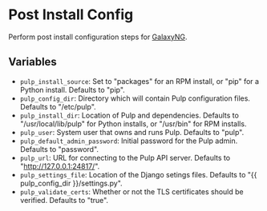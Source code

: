 Post Install Config
===================
Perform post install configuration steps for [GalaxyNG](https://github.com/ansible/galaxy_ng).

Variables
---------
* `pulp_install_source`: Set to "packages" for an RPM install, or "pip" for a Python install. Defaults to "pip".
* `pulp_config_dir`: Directory which will contain Pulp configuration files. Defaults to "/etc/pulp".
* `pulp_install_dir`: Location of Pulp and dependencies. Defaults to "/usr/local/lib/pulp" for Python installs, or "/usr/bin" for RPM installs.
* `pulp_user`: System user that owns and runs Pulp. Defaults to "pulp".
* `pulp_default_admin_password`: Initial password for the Pulp admin. Defaults to "password".
* `pulp_url`: URL for connecting to the Pulp API server. Defaults to "http://127.0.0.1:24817/".
* `pulp_settings_file`: Location of the Django setings files. Defaults to "{{ pulp_config_dir }}/settings.py".
* `pulp_validate_certs`: Whether or not the TLS certificates should be verified. Defaults to "true".
